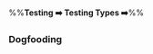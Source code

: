 <link rel="stylesheet" href="{{baseUrl}}/css/textbook.css">

<div class="website-content">

%%**Testing :arrow_right: Testing Types :arrow_right:**%%

### Dogfooding

<div id="main">

<include src="./what/embed.md" />

</div>
</div>
